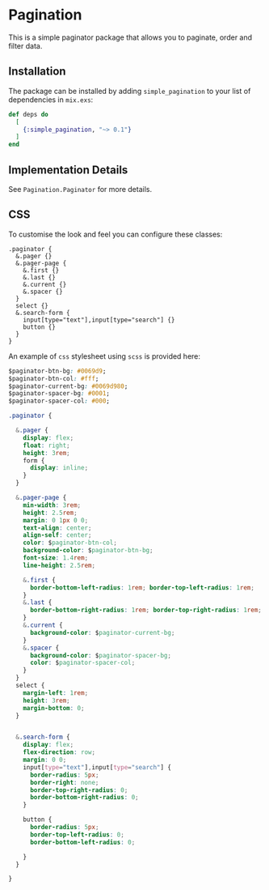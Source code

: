 # Pagination

This is a simple paginator package that allows you to paginate, order and filter data.


## Installation

The package can be installed
by adding `simple_pagination` to your list of dependencies in `mix.exs`:

```elixir
def deps do
  [
    {:simple_pagination, "~> 0.1"}
  ]
end
```

## Implementation Details

See `Pagination.Paginator` for more details.

## CSS

To customise the look and feel you can configure these classes:

```
.paginator {
  &.pager {}
  &.pager-page {
    &.first {}
    &.last {}
    &.current {}
    &.spacer {}
  }
  select {}
  &.search-form {
    input[type="text"],input[type="search"] {}
    button {}
  }
}
```

An example of `css` stylesheet using `scss` is provided here:

```css
$paginator-btn-bg: #0069d9;
$paginator-btn-col: #fff;
$paginator-current-bg: #0069d980;
$paginator-spacer-bg: #0001;
$paginator-spacer-col: #000;

.paginator {

  &.pager {
    display: flex; 
    float: right; 
    height: 3rem;
    form {
      display: inline;
    }
  }

  &.pager-page {
    min-width: 3rem; 
    height: 2.5rem; 
    margin: 0 1px 0 0;
    text-align: center; 
    align-self: center;
    color: $paginator-btn-col;
    background-color: $paginator-btn-bg;
    font-size: 1.4rem;
    line-height: 2.5rem;

    &.first {
      border-bottom-left-radius: 1rem; border-top-left-radius: 1rem;
    }
    &.last {
      border-bottom-right-radius: 1rem; border-top-right-radius: 1rem;
    }
    &.current {
      background-color: $paginator-current-bg;
    }
    &.spacer {
      background-color: $paginator-spacer-bg;
      color: $paginator-spacer-col;
    }
  }
  select {
    margin-left: 1rem;
    height: 3rem;
    margin-bottom: 0;
  }


  &.search-form {
    display: flex; 
    flex-direction: row;
    margin: 0 0;
    input[type="text"],input[type="search"] {
      border-radius: 5px;
      border-right: none;
      border-top-right-radius: 0;
      border-bottom-right-radius: 0;
    }

    button {
      border-radius: 5px;
      border-top-left-radius: 0;
      border-bottom-left-radius: 0;

    }
  }

}

```


